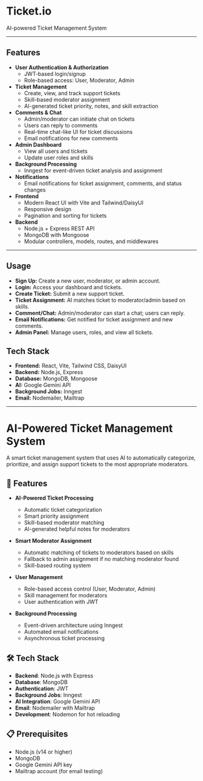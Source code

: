 # Ticket.io

AI-powered Ticket Management System

---

## Features

- **User Authentication & Authorization**
   - JWT-based login/signup
   - Role-based access: User, Moderator, Admin
- **Ticket Management**
   - Create, view, and track support tickets
   - Skill-based moderator assignment
   - AI-generated ticket priority, notes, and skill extraction
- **Comments & Chat**
   - Admin/moderator can initiate chat on tickets
   - Users can reply to comments
   - Real-time chat-like UI for ticket discussions
   - Email notifications for new comments
- **Admin Dashboard**
   - View all users and tickets
   - Update user roles and skills
- **Background Processing**
   - Inngest for event-driven ticket analysis and assignment
- **Notifications**
   - Email notifications for ticket assignment, comments, and status changes
- **Frontend**
   - Modern React UI with Vite and Tailwind/DaisyUI
   - Responsive design
   - Pagination and sorting for tickets
- **Backend**
   - Node.js + Express REST API
   - MongoDB with Mongoose
   - Modular controllers, models, routes, and middlewares

---

## Usage

- **Sign Up:** Create a new user, moderator, or admin account.
- **Login:** Access your dashboard and tickets.
- **Create Ticket:** Submit a new support ticket.
- **Ticket Assignment:** AI matches ticket to moderator/admin based on skills.
- **Comment/Chat:** Admin/moderator can start a chat; users can reply.
- **Email Notifications:** Get notified for ticket assignment and new comments.
- **Admin Panel:** Manage users, roles, and view all tickets.



## Tech Stack
- **Frontend:** React, Vite, Tailwind CSS, DaisyUI
- **Backend:** Node.js, Express
- **Database:** MongoDB, Mongoose
- **AI:** Google Gemini API
- **Background Jobs:** Inngest
- **Email:** Nodemailer, Mailtrap

---

# AI-Powered Ticket Management System

A smart ticket management system that uses AI to automatically categorize, prioritize, and assign support tickets to the most appropriate moderators.

## 🚀 Features

- **AI-Powered Ticket Processing**

  - Automatic ticket categorization
  - Smart priority assignment
  - Skill-based moderator matching
  - AI-generated helpful notes for moderators

- **Smart Moderator Assignment**

  - Automatic matching of tickets to moderators based on skills
  - Fallback to admin assignment if no matching moderator found
  - Skill-based routing system

- **User Management**

  - Role-based access control (User, Moderator, Admin)
  - Skill management for moderators
  - User authentication with JWT

- **Background Processing**
  - Event-driven architecture using Inngest
  - Automated email notifications
  - Asynchronous ticket processing

## 🛠️ Tech Stack

- **Backend**: Node.js with Express
- **Database**: MongoDB
- **Authentication**: JWT
- **Background Jobs**: Inngest
- **AI Integration**: Google Gemini API
- **Email**: Nodemailer with Mailtrap
- **Development**: Nodemon for hot reloading

## 📋 Prerequisites

- Node.js (v14 or higher)
- MongoDB
- Google Gemini API key
- Mailtrap account (for email testing)


